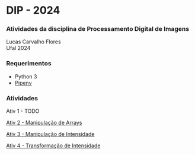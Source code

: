 # DIP - 2024

### Atividades da disciplina de Processamento Digital de Imagens

Lucas Carvalho Flores  
Ufal 2024


### Requerimentos

* Python 3
* [Pipenv](https://pipenv.pypa.io/en/latest/)

### Atividades

Ativ 1 - TODO

[Ativ 2 - Manipulação de Arrays](Ativ2_ManipArrays)

[Ativ 3 - Manipulação  de Intensidade](Ativ3_ManipIntensi)

[Ativ 4 - Transformação de Intensidade](Ativ4_TransformIntensi)
